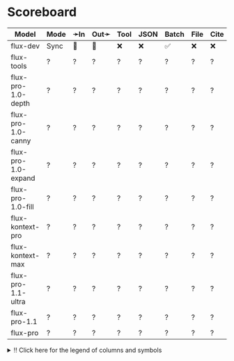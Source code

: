 # Scoreboard

| Model               | Mode | ➛In   | Out➛   | Tool | JSON | Batch | File | Cite | Text | Probs | Limits | Usage | Finish |
| ------------------- | ---- | ----- | ------ | ---- | ---- | ----- | ---- | ---- | ---- | ----- | ------ | ----- | ------ |
| flux-dev            | Sync | 💬    | 📸     | ❌   | ❌   | ✅    | ❌   | ❌   | 🌱   | ❌    | ✅     | ❌    | ❌     |
| flux-tools          | ?    | ?     | ?      | ?    | ?    | ?     | ?    | ?    | ?    | ?     | ?      | ?     | ?      |
| flux-pro-1.0-depth  | ?    | ?     | ?      | ?    | ?    | ?     | ?    | ?    | ?    | ?     | ?      | ?     | ?      |
| flux-pro-1.0-canny  | ?    | ?     | ?      | ?    | ?    | ?     | ?    | ?    | ?    | ?     | ?      | ?     | ?      |
| flux-pro-1.0-expand | ?    | ?     | ?      | ?    | ?    | ?     | ?    | ?    | ?    | ?     | ?      | ?     | ?      |
| flux-pro-1.0-fill   | ?    | ?     | ?      | ?    | ?    | ?     | ?    | ?    | ?    | ?     | ?      | ?     | ?      |
| flux-kontext-pro    | ?    | ?     | ?      | ?    | ?    | ?     | ?    | ?    | ?    | ?     | ?      | ?     | ?      |
| flux-kontext-max    | ?    | ?     | ?      | ?    | ?    | ?     | ?    | ?    | ?    | ?     | ?      | ?     | ?      |
| flux-pro-1.1-ultra  | ?    | ?     | ?      | ?    | ?    | ?     | ?    | ?    | ?    | ?     | ?      | ?     | ?      |
| flux-pro-1.1        | ?    | ?     | ?      | ?    | ?    | ?     | ?    | ?    | ?    | ?     | ?      | ?     | ?      |
| flux-pro            | ?    | ?     | ?      | ?    | ?    | ?     | ?    | ?    | ?    | ?     | ?      | ?     | ?      |
<details>
<summary>‼️ Click here for the legend of columns and symbols</summary>

- 🏠: Runs locally.
- Sync:   Runs synchronously, the reply is only returned once completely generated
- Stream: Streams the reply as it is generated. Occasionally less features are supported in this mode
- 🧠: Has chain-of-thought thinking process
    - Both redacted (Anthropic, Gemini, OpenAI) and explicit (Deepseek R1, Qwen3, etc)
    - Many models can be used in both mode. In this case they will have two rows, one with thinking and one
      without. It is frequent that certain functionalities are limited in thinking mode, like tool calling.
- ✅: Implemented and works great
- ❌: Not supported by genai. The provider may support it, but genai does not (yet). Please send a PR to add
  it!
- 💬: Text
- 📄: PDF: process a PDF as input, possibly with OCR
- 📸: Image: process an image as input; most providers support PNG, JPG, WEBP and non-animated GIF, or generate images
- 🎤: Audio: process an audio file (e.g. MP3, WAV, Flac, Opus) as input, or generate audio
- 🎥: Video: process a video (e.g. MP4) as input, or generate a video (e.g. Veo 3)
- 💨: Feature is flaky (Tool calling) or inconsistent (Usage is not always reported)
- 🌐: Country where the company is located
- Tool: Tool calling, using [genai.ToolDef](https://pkg.go.dev/github.com/maruel/genai#ToolDef); best is ✅🪨
		- 🪨: Tool calling can be forced; aka you can force the model to call a tool. This is great.
- JSON: ability to output JSON in free form, or with a forced schema specified as a Go struct
    - ✅: Supports both free form and with a schema
    - ☁️ :Supports only free form
		- 📐: Supports only a schema
- Batch: Process asynchronously batches during off peak hours at a discounts
- Text: Text features
    - '🌱': Seed option for deterministic output
    - '📏': MaxTokens option to cap the amount of returned tokens
    - '🛑': Stop sequence to stop generation when a token is generated
- File: Upload and store large files via a separate API
- Cite: Citation generation from a provided document, specially useful for RAG
- Probs: Return logprobs to analyse each token probabilities
- Limits: Returns the rate limits, including the remaining quota
</details>
